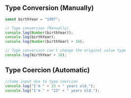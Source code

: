 ## Type Conversion (Manually)

```javascript
const birthYear = "1997";

// Type conversion (Manually)
console.log(Number(birthYear));
console.log(birthYear);
console.log(Number(birthYear) + 18);

// Type conversion can't change the original value type
console.log(birthYear + 18);
```

## Type Coercion (Automatic)
```javascript
//Same input due to type coercion
console.log("I'm " + 23 + " years old.");
console.log("I'm " + "23" + " years old.");
```
